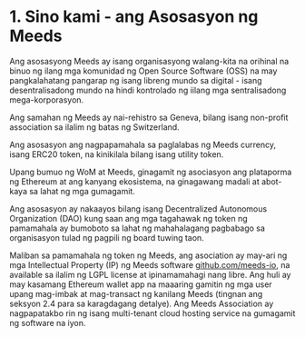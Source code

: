 
# 1. Sino kami - ang Asosasyon ng Meeds

Ang asosasyong Meeds ay isang organisasyong walang-kita na orihinal na binuo ng ilang mga komunidad ng Open Source Software (OSS) na may pangkalahatang pangarap ng isang libreng mundo sa digital - isang desentralisadong mundo na hindi kontrolado ng iilang mga sentralisadong mega-korporasyon.

Ang samahan ng Meeds ay nai-rehistro sa Geneva, bilang isang non-profit association sa ilalim ng batas ng Switzerland.

Ang asosasyon ang nagpapamahala sa paglalabas ng Meeds currency, isang ERC20 token, na kinikilala bilang isang utility token.

Upang bumuo ng WoM at Meeds, ginagamit ng asociasyon ang plataporma ng Ethereum at ang kanyang ekosistema, na ginagawang madali at abot-kaya sa lahat ng mga gumagamit.

Ang asosasyon ay nakaayos bilang isang Decentralized Autonomous Organization (DAO) kung saan ang mga tagahawak ng token ng pamamahala ay bumoboto sa lahat ng mahahalagang pagbabago sa organisasyon tulad ng pagpili ng board tuwing taon.

Maliban sa pamamahala ng token ng Meeds, ang asociation ay may-ari ng mga Intellectual Property (IP) ng Meeds software [github.com/meeds-io](https://github.com/meeds-io), na available sa ilalim ng LGPL license at ipinamamahagi nang libre. Ang huli ay may kasamang Ethereum wallet app na maaaring gamitin ng mga user upang mag-imbak at mag-transact ng kanilang Meeds (tingnan ang seksyon 2.4 para sa karagdagang detalye). Ang Meeds Association ay nagpapatakbo rin ng isang multi-tenant cloud hosting service na gumagamit ng software na iyon.
